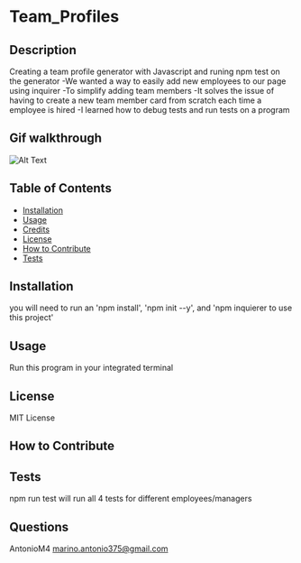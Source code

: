 # Team_Profiles 
## Description
Creating a team profile generator with Javascript and runing npm test on the generator
-We wanted a way to easily add new employees to our page using inquirer
-To simplify adding team members
-It solves the issue of having to create a new team member card from scratch each time a employee is hired
-I learned how to debug tests and run tests on a program

## Gif walkthrough
![Alt Text](assets/Team_Profile_walkthrough.gif)

## Table of Contents 
- [Installation](#installation)
- [Usage](#usage)
- [Credits](#credits)
- [License](#license)
- [How to Contribute](#how-to-contribute)
- [Tests](#tests)

## Installation
you will need to run an 'npm install', 'npm init --y', and 'npm inquierer to use this project'

## Usage
Run this program in your integrated terminal 

## License
MIT License
## How to Contribute

## Tests
npm run test will run all 4 tests for different employees/managers

## Questions
AntonioM4
marino.antonio375@gmail.com
